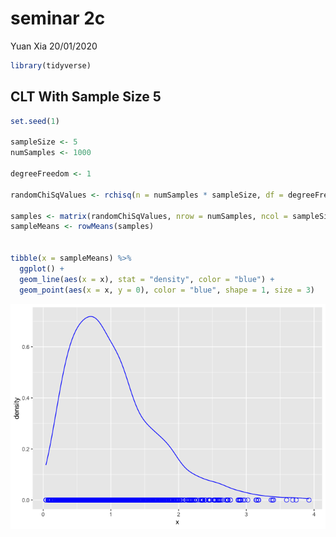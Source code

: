 seminar 2c
================
Yuan Xia
20/01/2020

``` r
library(tidyverse)
```

## CLT With Sample Size 5

``` r
set.seed(1)

sampleSize <- 5
numSamples <- 1000

degreeFreedom <- 1

randomChiSqValues <- rchisq(n = numSamples * sampleSize, df = degreeFreedom)

samples <- matrix(randomChiSqValues, nrow = numSamples, ncol = sampleSize)
sampleMeans <- rowMeans(samples)


tibble(x = sampleMeans) %>% 
  ggplot() + 
  geom_line(aes(x = x), stat = "density", color = "blue") +
  geom_point(aes(x = x, y = 0), color = "blue", shape = 1, size = 3)
```

![](semi2c_files/figure-gfm/unnamed-chunk-2-1.png)<!-- -->

